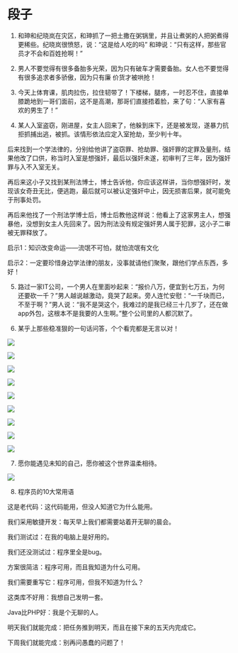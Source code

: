 段子
===

1. 和珅和纪晓岚在灾区，和珅抓了一把土撒在粥锅里，并且让煮粥的人把粥煮得更稀些。纪晓岚很愤怒，说：“这是给人吃的吗” 和珅说：“只有这样，那些官员才不会和百姓抢啊！”

2. 男人不要觉得有很多备胎多光荣，因为只有破车才需要备胎。女人也不要觉得有很多追求者多骄傲，因为只有廉 价货才被哄抢！

3. 今天上体育课，肌肉拉伤，拉住韧带了！下楼梯，腿疼，一时忍不住，直接单膝跪地到一哥们面前，这不是高潮，那哥们直接捂着脸，来了句：“人家有喜欢的男生了！”

4. 某人入室盗窃，刚进屋，女主人回来了，他躲到床下，还是被发现，遂暴力抗拒抓捕出逃，被抓。该情形依法应定入室抢劫，至少判十年。 

  后来找到一个学法律的，分别给他讲了盗窃罪、抢劫罪、强奸罪的定罪及量刑，结果他改了口供，称当时入室是想强奸，最后以强奸未遂，初审判了三年，因为强奸罪与入不入室无关。 
  
  再后来这小子又找到某刑法博士，博士告诉他，你应该这样讲，当你想强奸时，发现该女奇丑无比，便逃跑，最后就可以被认定强奸中止，因无损害后果，就可能免于刑事处罚。 
  
  再后来他找了一个刑法学博士后，博士后教他这样说：他看上了这家男主人，想强暴他，没想到女主人先回来了。因为刑法没有规定强奸男人属于犯罪，这小子二审被无罪释放了。 
  
  启示1：知识改变命运——流氓不可怕，就怕流氓有文化
  
  启示2：一定要珍惜身边学法律的朋友，没事就请他们聚聚，跟他们学点东西，多好！

5. 路过一家IT公司，一个男人在里面吵起来：“报价八万，便宜到七万五，为何还要砍一千？”男人越说越激动，竟哭了起来。旁人连忙安慰：“一千块而已，不至于啊？”男人说：“我不是哭这个，我难过的是我已经三十几岁了，还在做app外包，这根本不是我要的人生啊。”整个公司里的人都沉默了。

6. 某乎上那些稳准狠的一句话问答，个个看完都是无言以对！

  ![](http://biangbiangpic.b0.upaiyun.com/blog/8573249d80e5f2e0af07d40b46b94024.jpg)
  
  ![](http://biangbiangpic.b0.upaiyun.com/blog/d1933e2ccb3e6f9ef3fdc0822735e6e6.jpg)
  
  ![](http://biangbiangpic.b0.upaiyun.com/blog/0c0968f3e71a516cc21017da2a6e2d32.jpg)
  
  ![](http://biangbiangpic.b0.upaiyun.com/blog/bd91f2fa4213b974013e69a5c8c06419.jpg)
  
  ![](http://biangbiangpic.b0.upaiyun.com/blog/daaf4bd12d892b68b07eb477364e3a55.jpg)
  
  ![](http://biangbiangpic.b0.upaiyun.com/blog/a1fe707fe0819efa3c0d3c1a2c4b9b67.jpg)
  
  ![](http://biangbiangpic.b0.upaiyun.com/blog/38e7093229a0e1f5bdfc914952daf824.jpg)
  
  ![](http://biangbiangpic.b0.upaiyun.com/blog/13b3fee02a3804db94b645d3f2dedbfa.jpg)
  
  ![](http://biangbiangpic.b0.upaiyun.com/blog/26edb47c8501d4be096118ae4612b3ef.jpg)

7. 愿你能遇见未知的自己，愿你被这个世界温柔相待。

  ![](http://biangbiangpic.b0.upaiyun.com/blog/effc546ed6549a60d03809348d0ddeb0.jpg)

8. 程序员的10大常用语

  这是老代码：这代码能用，但没人知道它为什么能用。
  
  我们采用敏捷开发：每天早上我们都需要站着开无聊的晨会。
  
  我们测试过：在我的电脑上是好用的。
  
  我们还没测试过：程序里全是bug。
  
  方案很简洁：程序可用，而且我知道为什么可用。
  
  我们需要重写它：程序可用，但我不知道为什么？
  
  这类库不好用：我想自己发明一套。
  
  Java比PHP好：我是个无聊的人。
  
  明天我们就能完成：把任务推到明天，而且在接下来的五天内完成它。
  
  下周我们就能完成：别再问愚蠢的问题了！
